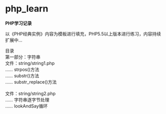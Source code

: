 # php_learn
<p><strong>PHP学习记录</strong></p>
<p>以《PHP经典实例》内容为模板进行填充，PHP5.5以上版本进行练习，内容持续扩展中...</p>
<p>
目录<br/>
第一部分：字符串<br/>
文件：string/string1.php<br/>
…… strpos()方法<br/>
…… substr()方法<br/>
…… substr_replace()方法<br/>
<br/>
文件：string/string2.php<br/>
…… 字符串逐字节处理<br/>
…… lookAndSay循环<br/>
</p>
